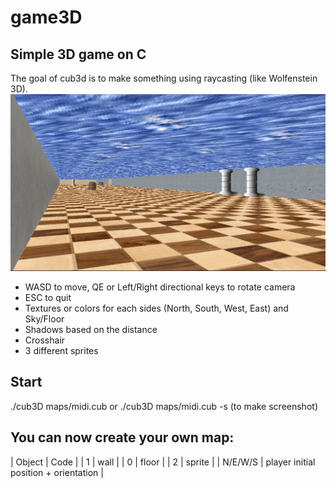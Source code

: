 # game3D

## Simple 3D game on C
The goal of cub3d is to make something using raycasting (like Wolfenstein 3D).
![alt tag](https://github.com/Gi3a/game3D/blob/main/screen.png)
* WASD to move, QE or Left/Right directional keys to rotate camera
* ESC to quit
* Textures or colors for each sides (North, South, West, East) and Sky/Floor
* Shadows based on the distance
* Crosshair
* 3 different sprites

## Start
./cub3D maps/midi.cub
or
./cub3D maps/midi.cub -s (to make screenshot)

## You can now create your own map:
| Object | Code |
| 1 | wall |
| 0 | floor |
| 2 | sprite |
| N/E/W/S | player initial position + orientation |
